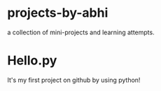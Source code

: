 # projects-by-abhi
a collection of mini-projects and learning attempts.
# Hello.py 
It's my first project on github by using python!
